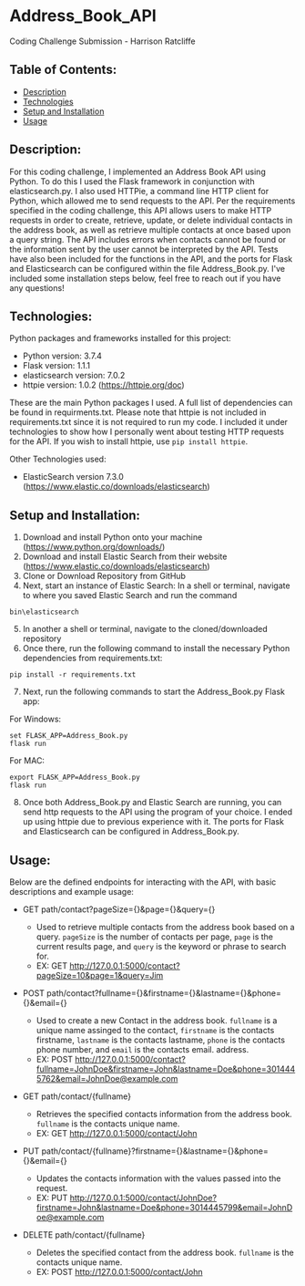 # Address_Book_API
Coding Challenge Submission - Harrison Ratcliffe

## Table of Contents:
* [Description](#description)
* [Technologies](#technologies)
* [Setup and Installation](#setup-and-installation)
* [Usage](#usage)

## Description:
For this coding challenge, I implemented an Address Book API using Python. To do this I used the Flask framework in conjunction with elasticsearch.py. I also used HTTPie, a command line HTTP client for Python, which allowed me to send requests to the API. Per the requirements specified in the coding challenge, this API allows users to make HTTP requests in order to create, retrieve, update, or delete individual contacts in the address book, as well as retrieve multiple contacts at once based upon a query string. The API includes errors when contacts cannot be found or the information sent by the user cannot be interpreted by the API. Tests have also been included for the functions in the API, and the ports for Flask and Elasticsearch can be configured within the file Address_Book.py. I've included some installation steps below, feel free to reach out if you have any questions!
	
## Technologies:
Python packages and frameworks installed for this project:
* Python version: 3.7.4
* Flask version: 1.1.1
* elasticsearch version: 7.0.2
* httpie version: 1.0.2 (https://httpie.org/doc)

These are the main Python packages I used. A full list of dependencies can be found in requirments.txt. Please note that httpie is not included in requirements.txt since it is not required to run my code. I included it under technologies to show how I personally went about testing HTTP requests for the API. If you wish to install httpie, use ```pip install httpie```.

Other Technologies used:
* ElasticSearch version 7.3.0 (https://www.elastic.co/downloads/elasticsearch)

	
## Setup and Installation:
1. Download and install Python onto your machine (https://www.python.org/downloads/)
2. Download and install Elastic Search from their website (https://www.elastic.co/downloads/elasticsearch)
3. Clone or Download Repository from GitHub
4. Next, start an instance of Elastic Search: In a shell or terminal, navigate to where you saved Elastic Search and run the command
  ```
  bin\elasticsearch
  ```
5. In another a shell or terminal, navigate to the cloned/downloaded repository
6. Once there, run the following command to install the necessary Python dependencies from requirements.txt:
  ```
  pip install -r requirements.txt
  ```
7. Next, run the following commands to start the Address_Book.py Flask app:

  For Windows:
  ```
  set FLASK_APP=Address_Book.py
  flask run
  ```
  For MAC:
  ```
  export FLASK_APP=Address_Book.py
  flask run
  ```
8. Once both Address_Book.py and Elastic Search are running, you can send http requests to the API using the program of your choice. I ended up using httpie due to previous experience with it. The ports for Flask and Elasticsearch can be configured in Address_Book.py.


## Usage:
Below are the defined endpoints for interacting with the API, with basic descriptions and example usage:
 * GET path/contact?pageSize={}&page={}&query={}
   - Used to retrieve multiple contacts from the address book based on a query. `pageSize` is the number of contacts per page, `page` is the current results page, and `query` is the keyword or phrase to search for. 
   - EX: GET http://127.0.0.1:5000/contact?pageSize=10&page=1&query=Jim
   
 * POST path/contact?fullname={}&firstname={}&lastname={}&phone={}&email={}
   - Used to create a new Contact in the address book. `fullname` is a unique name assinged to the contact, `firstname` is the contacts firstname, `lastname` is the contacts lastname, `phone` is the contacts phone number, and `email` is the contacts email. address.
   - EX: POST http://127.0.0.1:5000/contact?fullname=JohnDoe&firstname=John&lastname=Doe&phone=3014445762&email=JohnDoe@example.com
 
 * GET path/contact/{fullname}
   - Retrieves the specified contacts information from the address book. `fullname` is the contacts unique name.
   - EX: GET http://127.0.0.1:5000/contact/John 
 
 * PUT path/contact/{fullname}?firstname={}&lastname={}&phone={}&email={}
   - Updates the contacts information with the values passed into the request. 
   - EX: PUT http://127.0.0.1:5000/contact/JohnDoe?firstname=John&lastname=Doe&phone=3014445799&email=JohnDoe@example.com
 
 * DELETE path/contact/{fullname}
   - Deletes the specified contact from the address book. `fullname` is the contacts unique name.
   - EX: POST http://127.0.0.1:5000/contact/John 
